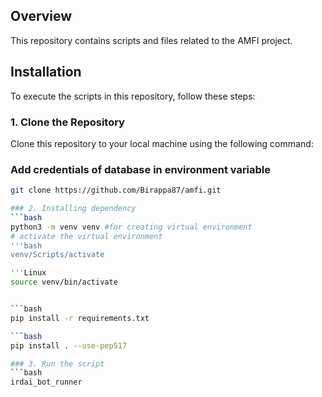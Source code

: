 ## Overview
This repository contains scripts and files related to the AMFI project.

## Installation
To execute the scripts in this repository, follow these steps:

### 1. Clone the Repository
Clone this repository to your local machine using the following command:

### Add credentials of database in environment variable

```bash
git clone https://github.com/Birappa87/amfi.git

### 2. Installing dependency
```bash
python3 -m venv venv #for creating virtual environment
# activate the virtual environment
'''bash
venv/Scripts/activate

'''Linux
source venv/bin/activate


```bash
pip install -r requirements.txt

```bash
pip install . --use-pep517

### 3. Run the script
```bash
irdai_bot_runner
